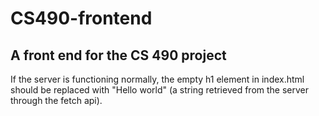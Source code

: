 # CS490-frontend
## A front end for the CS 490 project

If the server is functioning normally, the empty h1 element in index.html should be replaced with "Hello world" (a string retrieved from the server through the fetch api).
